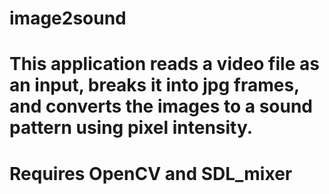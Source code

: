 # image2sound

# This application reads a video file as an input, breaks it into jpg frames, and converts the images to a sound pattern using pixel intensity.

# Requires OpenCV and SDL_mixer
